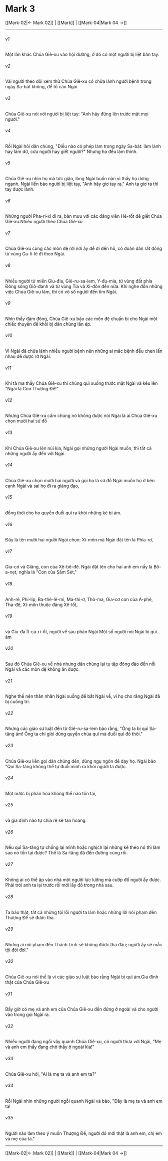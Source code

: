 # Mark 3

[[Mark-02|← Mark 02]] | [[Mark]] | [[Mark-04|Mark 04 →]]
***



###### v1 
Một lần khác Chúa Giê-xu vào hội đường, ở đó có một người bị liệt bàn tay. 

###### v2 
Vài người theo dõi xem thử Chúa Giê-xu có chữa lành người bệnh trong ngày Sa-bát không, để tố cáo Ngài. 

###### v3 
Chúa Giê-xu nói với người bị liệt tay: "Anh hãy đứng lên trước mặt mọi người." 

###### v4 
Rồi Ngài hỏi dân chúng, "Điều nào có phép làm trong ngày Sa-bát: làm lành hay làm dữ, cứu người hay giết người?" Nhưng họ đều làm thinh. 

###### v5 
Chúa Giê-xu nhìn họ mà tức giận, lòng Ngài buồn nản vì thấy họ ương ngạnh. Ngài liền bảo người bị liệt tay, "Anh hãy giơ tay ra." Anh ta giơ ra thì tay được lành. 

###### v6 
Những người Pha-ri-xi đi ra, bàn mưu với các đảng viên Hê-rốt để giết Chúa Giê-xu.Nhiều người theo Chúa Giê-xu 

###### v7 
Chúa Giê-xu cùng các môn đệ rời nơi ấy để đi đến hồ, có đoàn dân rất đông từ vùng Ga-li-lê đi theo Ngài. 

###### v8 
Nhiều người từ miền Giu-đia, Giê-ru-sa-lem, Y-đu-mia, từ vùng đất phía Đông sông Giô-đanh và từ vùng Tia và Xi-đôn đến nữa. Khi nghe đồn những việc Chúa Giê-xu làm, thì có vô số người đến tìm Ngài. 

###### v9 
Nhìn thấy đám đông, Chúa Giê-xu bảo các môn đệ chuẩn bị cho Ngài một chiếc thuyền để khỏi bị dân chúng lấn ép. 

###### v10 
Vì Ngài đã chữa lành nhiều người bệnh nên những ai mắc bệnh đều chen lấn nhau để được rờ Ngài. 

###### v11 
Khi tà ma thấy Chúa Giê-xu thì chúng quì xuống trước mặt Ngài và kêu lên "Ngài là Con Thượng Đế!" 

###### v12 
Nhưng Chúa Giê-xu cấm chúng nó không được nói Ngài là ai.Chúa Giê-xu chọn mười hai sứ đồ 

###### v13 
Khi Chúa Giê-xu lên núi kia, Ngài gọi những người Ngài muốn, thì tất cả những người ấy đến với Ngài. 

###### v14 
Chúa Giê-xu chọn mười hai người và gọi họ là sứ đồ Ngài muốn họ ở bên cạnh Ngài và sai họ đi ra giảng đạo, 

###### v15 
đồng thời cho họ quyền đuổi quỉ ra khỏi những kẻ bị ám. 

###### v16 
Đây là tên mười hai người Ngài chọn: Xi-môn mà Ngài đặt tên là Phia-rơ, 

###### v17 
Gia-cơ và Giăng, con của Xê-bê-đê. Ngài đặt tên cho hai anh em nầy là Bô-a-nẹt, nghĩa là "Con của Sấm Sét," 

###### v18 
Anh-rê, Phi-líp, Ba-thê-lê-mi, Ma-thi-ơ, Thô-ma, Gia-cơ con của A-phê, Tha-đê, Xi-môn thuộc đảng Xê-lốt, 

###### v19 
và Giu-đa Ít-ca-ri-ốt, người về sau phản Ngài.Một số người nói Ngài bị quỉ ám 

###### v20 
Sau đó Chúa Giê-xu về nhà nhưng dân chúng lại tụ tập đông đảo đến nỗi Ngài và các môn đệ không ăn được. 

###### v21 
Nghe thế nên thân nhân Ngài xuống để bắt Ngài về, vì họ cho rằng Ngài đã bị cuồng trí. 

###### v22 
Nhưng các giáo sư luật đến từ Giê-ru-sa-lem bảo rằng, "Ông ta bị quỉ Sa-tăng ám! Ông ta chỉ giỏi dùng quyền chúa quỉ mà đuổi quỉ đó thôi." 

###### v23 
Chúa Giê-xu liền gọi dân chúng đến, dùng ngụ ngôn để dạy họ. Ngài bảo "Quỉ Sa-tăng không thể tự đuổi mình ra khỏi người ta được. 

###### v24 
Một nước bị phân hóa không thể nào tồn tại, 

###### v25 
và gia đình nào tự chia rẽ sẽ tan hoang. 

###### v26 
Nếu quỉ Sa-tăng tự chống lại mình hoặc nghịch lại những kẻ theo nó thì làm sao nó tồn tại được? Thế là Sa-tăng đã đến đường cùng rồi. 

###### v27 
Không ai có thể ập vào nhà một người lực lưỡng mà cướp đồ người ấy được. Phải trói anh ta lại trước rồi mới lấy đồ trong nhà sau. 

###### v28 
Ta bảo thật, tất cả những tội lỗi người ta làm hoặc những lời nói phạm đến Thượng Đế sẽ được tha. 

###### v29 
Nhưng ai nói phạm đến Thánh Linh sẽ không được tha đâu; người ấy sẽ mắc tội đời đời." 

###### v30 
Chúa Giê-xu nói thế là vì các giáo sư luật bảo rằng Ngài bị quỉ ám.Gia đình thật của Chúa Giê-xu 

###### v31 
Bấy giờ có mẹ và anh em của Chúa Giê-xu đến đứng ở ngoài và cho người vào trong gọi Ngài ra. 

###### v32 
Nhiều người đang ngồi vây quanh Chúa Giê-xu, có người thưa với Ngài, "Mẹ và anh em thầy đang chờ thầy ở ngoài kìa!" 

###### v33 
Chúa Giê-xu hỏi, "Ai là mẹ ta và anh em ta?" 

###### v34 
Rồi Ngài nhìn những người ngồi quanh Ngài và bảo, "Đây là mẹ ta và anh em ta! 

###### v35 
Người nào làm theo ý muốn Thượng Đế, người đó mới thật là anh em, chị em và mẹ của ta."

***
[[Mark-02|← Mark 02]] | [[Mark]] | [[Mark-04|Mark 04 →]]
